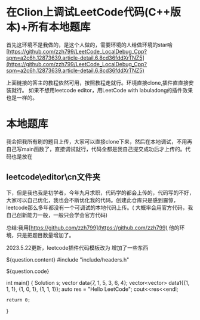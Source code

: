 # 在Clion上调试LeetCode代码(C++版本)+所有本地题库

 首先这环境不是我做的，是这个人做的，需要环境的人给做环境的star哈
[https://github.com/zzh799/LeetCode_LocalDebug_Cpp?spm=a2c6h.12873639.article-detail.6.8cd36fddXrTNZ5](https://github.com/zzh799/LeetCode_LocalDebug_Cpp?spm=a2c6h.12873639.article-detail.6.8cd36fddXrTNZ5)

上面链接的答主的教程依然可用，按照教程走就行。环境直接clone,插件直直接安装就行。
如果不想用leetcode editor，用LeetCode with labuladong的插件效果也是一样的。

# 本地题库

我会把我所有刷的题目上传，大家可以直接clone下来，然后在本地调试，不用再自己写main函数了，直接调试就行，代码全都是我自己提交成功后才上传的。代码也是放在

## leetcode\editor\cn文件夹

下，但是我也我是初学者，今年九月求职，代码学的都会上传的，代码写的不好，大家可以自己优化，我也会不断优化我的代码。创建此仓库只是感到震惊，leetcode那么多年都没有一个可调试的本地代码上传。(
大概率会用官方代码，我自己创新能力一般，一般只会学会官方代码)

总结:我用[https://github.com/zzh799](https://github.com/zzh799)
他的环境，只是把题目数量增加了。

2023.5.22更新，leetcode插件代码模板改为
增加了一些东西

${question.content}
\#include "include/headers.h"

${question.code}

int main()
{
Solution s;
vector<int> data{7, 1, 5, 3, 6, 4};
vector<vector<int>> data1{{1, 1, 1}, {1, 0, 1}, {1, 1, 1}};
auto res = "Hello LeetCode";
cout<<res<<endl;

    return 0;

}
